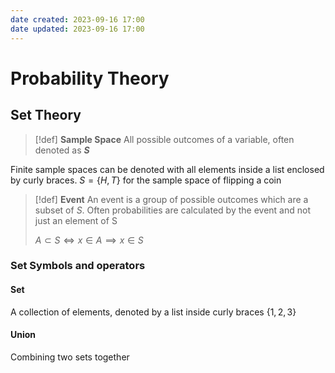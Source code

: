 ```yaml
---
date created: 2023-09-16 17:00
date updated: 2023-09-16 17:00
---
```


# Probability Theory

## Set Theory

> [!def]
> **Sample Space**
> All possible outcomes of a variable, often denoted as **$S$**

Finite sample spaces can be denoted with all elements inside a list enclosed by curly braces.
$S=\{H,T\}$ for the sample space of flipping a coin

> [!def]
> **Event**
> An event is a group of possible outcomes which are a subset of $S$. Often probabilities are calculated by the event and not just an element of S
> 
> $A\subset S\iff x\in A \implies x\in S$

### Set Symbols and operators
#### Set
A collection of elements, denoted by a list inside curly braces
$\{1, 2, 3\}$

#### Union
Combining two sets together